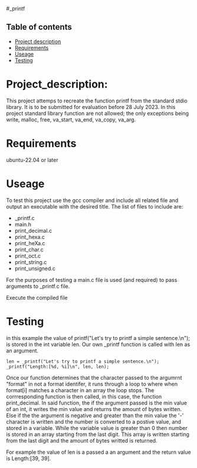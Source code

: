 #_printf

## Table of contents
- [Project description](#Project_description)
- [Requirements](#Requirements)
- [Useage](#Useage)
- [Testing](#Testing)


# Project_description:
This project attemps to recreate the function printf from the standard stdio library. It is to be submitted for evaluation before 28 July 2023. In this project standard library function are not allowed; the only exceptions being write, malloc, free, va_start, va_end, va_copy, va_arg.

# Requirements
ubuntu-22.04 or later

# Useage
To test this project use the gcc compiler and include all related file and output an executable with the desired title.
The list of files to include are:
- _printf.c
- main.h
- print_decimal.c
- print_hexa.c
- print_heXa.c
- print_char.c
- print_oct.c
- print_string.c
- print_unsigned.c

For the purposes of testing a main.c file is used (and required) to pass arguments to _printf.c file.

Execute the compiled file

# Testing
in this example the value of printf("Let's try to printf a simple sentence.\n"); is stored in the int variable len. Our own _printf function is called with len as an argument.

	len = _printf("Let's try to printf a simple sentence.\n");
	_printf("Length:[%d, %i]\n", len, len);

Once our function determines that the character passed to the argumrnt "format" in not a format identifer, it runs through a loop to where when format[i] matches a character in an array the loop stops. The corrresponding function is then called, in this case, the function print_decimal. In said function, the if the argument passed is the min value of an int, it writes the min value and returns the amount of bytes written. Else if the the argument is negative and greater than the min value the '-' character is written and the number is converted to a postive value, and stored in a variable. While the variable value is greater than 0 then number is stored in an array starting from the last digit. This array is written starting from the last digit and the amount of bytes writted is returned.

For example the value of len is a passed a an argument and the return value is Length:[39, 39].



